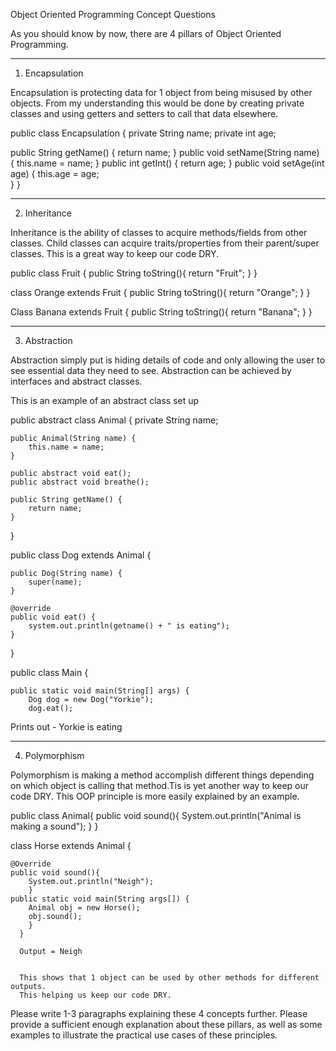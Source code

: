 Object Oriented Programming Concept Questions

As you should know by now, there are 4 pillars of Object Oriented Programming.

********************
1. Encapsulation


Encapsulation is protecting data for 1 object from being misused by other objects.
From my understanding this would be done by creating private classes and using
getters and setters to call that data elsewhere. 

public class Encapsulation
 {
  private String name;
  private int age;
  
  public String getName() {
        return name;
  }
  public void setName(String name) {
        this.name = name;
  }
  public int getInt() {
        return age;
  }
  public void setAge(int age) {
        this.age = age;      
  } }
  
        
  
  
********************
2. Inheritance

Inheritance is the ability of classes to acquire methods/fields from other classes.
Child classes can acquire traits/properties from their parent/super classes.
This is a great way to keep our code DRY. 

public class Fruit {
    public String toString(){
        return "Fruit";
    }
  }
    
class Orange extends Fruit {
    public String toString(){
        return "Orange";
    }
  }
  
Class Banana extends Fruit {
    public String toString(){
        return "Banana";
    }
  } 




********************
3. Abstraction

Abstraction simply put is hiding details of code and only allowing the
user to see essential data they need to see.
Abstraction can be achieved by interfaces and abstract classes.

This is an example of an abstract class set up

public abstract class Animal {
    private String name;
    
    public Animal(String name) {
        this.name = name;
    }
    
    public abstract void eat();
    public abstract void breathe();
    
    public String getName() {
        return name;
    }
  }

public class Dog extends Animal {

    public Dog(String name) {
        super(name);
    }
    
    @override
    public void eat() {
        system.out.println(getname() + " is eating");
    }
  }
  
public class Main {

    public static void main(String[] args) {
        Dog dog = new Dog("Yorkie");
        dog.eat();
        
Prints out - Yorkie is eating

********************
4. Polymorphism
   
Polymorphism is making a method accomplish different things depending on 
which object is calling that method.Tis is yet another way to keep our 
code DRY. This OOP principle is more easily explained 
by an example.

public class Animal{
    public void sound(){
        System.out.println("Animal is making a sound");
        }
      }
      
class Horse extends Animal {

    @Override
    public void sound(){
        System.out.println("Neigh");
        }
    public static void main(String args[]) {
        Animal obj = new Horse();
        obj.sound();
        }
      }
      
      Output = Neigh
      
      
      This shows that 1 object can be used by other methods for different outputs.
      This helping us keep our code DRY.








Please write 1-3 paragraphs explaining these 4 concepts further.  Please provide a sufficient enough explanation about these pillars, as well as some examples to illustrate the practical use cases of these principles.  



